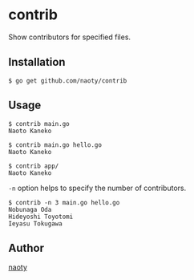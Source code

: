 # contrib 
Show contributors for specified files.

## Installation

```
$ go get github.com/naoty/contrib
```

## Usage

```
$ contrib main.go
Naoto Kaneko
```

```
$ contrib main.go hello.go
Naoto Kaneko
```

```
$ contrib app/
Naoto Kaneko
```

`-n` option helps to specify the number of contributors.

```
$ contrib -n 3 main.go hello.go
Nobunaga Oda
Hideyoshi Toyotomi
Ieyasu Tokugawa
```

## Author

[naoty](https://github.com/naoty)

